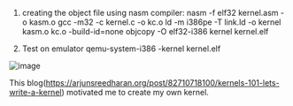 1. creating the object file using nasm compiler:
nasm -f elf32 kernel.asm -o kasm.o
gcc -m32 -c kernel.c -o kc.o
ld -m i386pe -T link.ld -o kernel kasm.o kc.o -build-id=none
objcopy -O elf32-i386 kernel kernel.elf

2. Test on emulator
qemu-system-i386 -kernel kernel.elf


![image](https://github.com/Malaysanghvi17/custom-kernel/assets/127402092/9458fa16-4061-4a23-8073-a77df2fd2e01)






This blog(https://arjunsreedharan.org/post/82710718100/kernels-101-lets-write-a-kernel) motivated me to create my own kernel.
